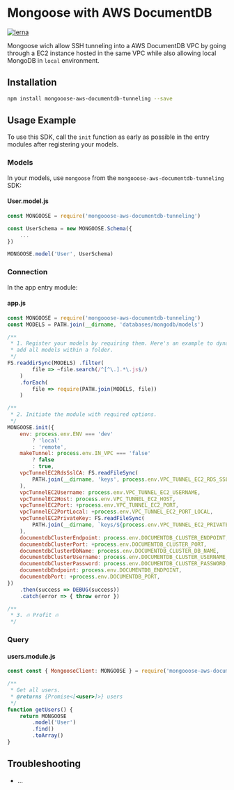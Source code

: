 
# Mongoose with AWS DocumentDB

[![lerna](https://img.shields.io/badge/maintained%20with-lerna-cc00ff.svg)](https://lernajs.io/)

Mongoose wich allow SSH tunneling into a AWS DocumentDB VPC by going through a EC2 instance hosted in the same VPC while also allowing local MongoDB in `local` environment.

## Installation

```bash
npm install mongooose-aws-documentdb-tunneling --save
```

## Usage Example

To use this SDK, call the `init` function as early as possible in the entry modules after registering your models.

### Models

In your models, use `mongoose` from the `mongooose-aws-documentdb-tunneling` SDK:

#### User.model.js

```JavaScript
const MONGOOSE = require('mongooose-aws-documentdb-tunneling')

const UserSchema = new MONGOOSE.Schema({
    ...
})

MONGOOSE.model('User', UserSchema)

```

### Connection

In the app entry module:

#### app.js

```JavaScript
const MONGOOSE = require('mongooose-aws-documentdb-tunneling')
const MODELS = PATH.join(__dirname, 'databases/mongodb/models')

/**
 * 1. Register your models by requiring them. Here's an example to dynamicly
 * add all models within a folder.
 */
FS.readdirSync(MODELS) .filter(
        file => ~file.search(/^[^\.].*\.js$/)
    )
    .forEach(
        file => require(PATH.join(MODELS, file))
    )

/**
 * 2. Initiate the module with required options.
 */
MONGOOSE.init({
    env: process.env.ENV === 'dev'
        ? 'local'
        : 'remote',
    makeTunnel: process.env.IN_VPC === 'false'
        ? false
        : true,
    vpcTunnelEC2RdsSslCA: FS.readFileSync(
        PATH.join(__dirname, 'keys', process.env.VPC_TUNNEL_EC2_RDS_SSL_CA_KEY), 'utf8'
    ),
    vpcTunnelEC2Username: process.env.VPC_TUNNEL_EC2_USERNAME,
    vpcTunnelEC2Host: process.env.VPC_TUNNEL_EC2_HOST,
    vpcTunnelEC2Port: +process.env.VPC_TUNNEL_EC2_PORT,
    vpcTunnelEC2PortLocal: +process.env.VPC_TUNNEL_EC2_PORT_LOCAL,
    vpcTunnelEC2PrivateKey: FS.readFileSync(
        PATH.join(__dirname, `keys/${process.env.VPC_TUNNEL_EC2_PRIVATE_KEY}`), 'utf8'
    ),
    documentdbClusterEndpoint: process.env.DOCUMENTDB_CLUSTER_ENDPOINT,
    documentdbClusterPort: +process.env.DOCUMENTDB_CLUSTER_PORT,
    documentdbClusterDbName: process.env.DOCUMENTDB_CLUSTER_DB_NAME,
    documentdbClusterUsername: process.env.DOCUMENTDB_CLUSTER_USERNAME,
    documentdbClusterPassword: process.env.DOCUMENTDB_CLUSTER_PASSWORD,
    documentdbEndpoint: process.env.DOCUMENTDB_ENDPOINT,
    documentdbPort: +process.env.DOCUMENTDB_PORT,
})
    .then(success => DEBUG(success))
    .catch(error => { throw error })

/**
 * 3. 🔥 Profit 🔥
 */
```

### Query

#### users.module.js

```JavaScript
const const { MongooseClient: MONGOOSE } = require('mongooose-aws-documentdb-tunneling')

/**
 * Get all users.
 * @returns {Promise<[<user>]>} users
 */
function getUsers() {
    return MONGOOSE
        .model('User')
        .find()
        .toArray()
}

```

## Troubleshooting

- ...
